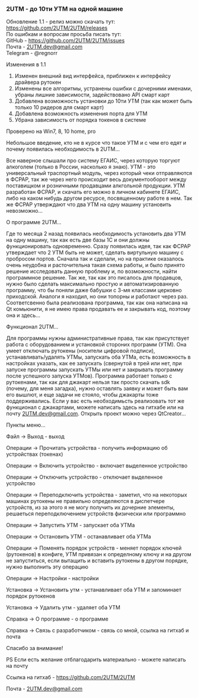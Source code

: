 ﻿### 2UTM - до 10ти УТМ на одной машине


Обновление 1.1 - релиз можно скачать тут: https://github.com/2UTM/2UTM/releases  
По ошибкам и вопросам просьба писать тут:  
GitHub - https://github.com/2UTM/2UTM/issues  
Почта - 2UTM.dev@gmail.com  
Telegram - @regnorr  


Изменения в 1.1  
1. Изменен внешний вид интерфейса, приближен к интерфейсу драйвера рутокен  
2. Изменены все алгоритмы, устранены ошибки с дочерними именами, убраны лишние зависимости, задействовано API смарт карт  
3. Добавлена возможность установки до 10ти УТМ (так как может быть только 10 ридеров для смарт карт)  
4. Добавлена возможность изменения порта для УТМ  
5. Убрана зависимость от порядка токенов в системе  
  
Проверено на Win7, 8, 10 home, pro
  
  
  

Небольшое введение, кто не в курсе что такое УТМ и с чем его едят и почему появилась необходимость в 2UTM...

Все наверное слышали про систему ЕГАИС, через которую торгуют алкоголем (только в России, насколько я знаю). УТМ - это универсальный траспортный модуль, через который чеки отправляются в ФСРАР, так же через него происходит весь документооборот между поставищком и розничными продавцами алкгольной продукции. УТМ разработан ФСРАР, и скачать его можно в личном кабинете ЕГАИС, либо на каком нибудь другом ресурсе, посвященному работе в нем. Так же ФСРАР утверждают что два УТМ на одну машину установить невозможно...



О программе 2UTM...

Где то месяца 2 назад появилась необходимость установить два УТМ на одну машину, так как есть две базы 1С и они должны функционировать одновременно. Сразу появилась идея, так как ФСРАР утверждает что 2 УТМ быть не может, сделать виртульную машину с пробросом портов. Сначала так и сделали, но на практике оказалось очень неудобна и расточительна такая схема работы, и было принято решение исследовать данную проблему и, по возможности, найти программное решение. Так же, так как это писалось для продавцов, нужно было сделать максимально простую и автоматизированную программу, что бы поняли даже бабушки с 3-мя классами церковно приходской. Аналоги я находил, но они топорны и работают через раз.
Соответсвенно была реализована программа, так как она написана на Qt комьюнити, я не имею права продавать ее и закрывать код, поэтому она и здесь... 



Функционал 2UTM...

Для программы нужны административные права, так как присутствует работа с оборудованием и установкой стороних программ (УТМ). Она умеет отключать рутокены (носители цифровой подписи), устанавливать/удалять УТМы, запускать оба УТМа, есть возможность в настройках указать, как ее запускать (свернутой в трей или нет, при запуске программы запускать УТМы или нет и закрывать программу после успешного запуска УТМов).
Программа работает только с рутокенами, так как для джакарт нельзя так просто скачать sdk (почему, для меня загадка), нужно оставлять заявку и может быть вам его вышлют, и еще задачи не стояло, чтобы джакарты тоже поддерживались. Если у вас есть необходимьсть реализовать тот же функционал с джакартами, можете написать здесь на гитхабе или на почту 2UTM.dev@gmail.com. Открыть проект можно через QtCreator...



Пункты меню...

Файл -> Выход - выход


Операции -> Прочитать устройства - получить информацию об устройствах (токенах)

Операции -> Включить устройство - включает выделенное устройство

Операции -> Отключить устройство - отключает выделенное устройство

Операции -> Переподключить устройства - заметил, что на некоторых машинах рутокены не правильно определяются в диспетчере устройств, из за этого я не могу получить их дочерние элементы, решаеться переподключением устройств физически или программно

Операции -> Запустить УТМ - запускает оба УТМа

Операции -> Остановить УТМ - останавливает оба УТМа

Операции -> Поменять порядок устройств - меняет порядок ключей (рутокенов) в конфиге, УТМ привязан к определному ключу и на другом не запуститься, если вытащить и вставить рутокены в другом порядке, нужно выполнить эту операцию

Операции -> Настройки - настройки


Установка -> Установить утм - устанавливает оба УТМ и запоминает порядок рутокенов

Установка -> Удалить утм - удаляет оба УТМ


Справка -> О программе - о программе

Справка -> Связь с разработчиком - связь со мной, ссылка на гитхаб и почта


Спасибо за внимание!

PS
Если есть желание отблагодарить материально - можете написать на почту


Ссылка на гитхаб - https://github.com/2UTM/2UTM

Почта - 2UTM.dev@gmail.com
